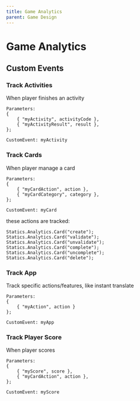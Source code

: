 ```yaml
---
title: Game Analytics
parent: Game Design
---
```

# Game Analytics

## Custom Events

### Track Activities
When player finishes an activity
```
Parameters:
{
    { "myActivity", activityCode },
    { "myActivityResult", result },
};

CustomEvent: myActivity
```

### Track Cards
When player manage a card
```
Parameters:
{
    { "myCardAction", action },
    { "myCardCategory", category },
};

CustomEvent: myCard
```

these actions are tracked:
```
Statics.Analytics.Card("create");
Statics.Analytics.Card("validate");
Statics.Analytics.Card("unvalidate");
Statics.Analytics.Card("complete");
Statics.Analytics.Card("uncomplete");
Statics.Analytics.Card("delete");
```

### Track App
Track specific actions/features, like instant translate
```
Parameters:
{
    { "myAction", action }
};

CustomEvent: myApp
```

### Track Player Score
When player scores
```
Parameters:
{
    { "myScore", score },
    { "myCardAction", action },
};

CustomEvent: myScore
```
